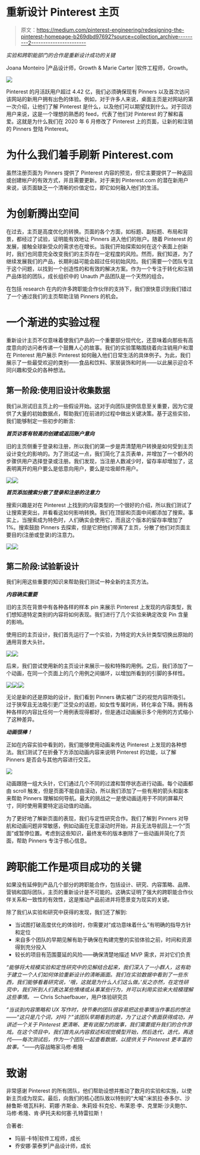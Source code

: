 # 重新设计 Pinterest 主页

> 原文：<https://medium.com/pinterest-engineering/redesigning-the-pinterest-homepage-b269dbd97692?source=collection_archive---------2----------------------->

*实验和跨职能部门的合作是重新设计成功的关键*

Joana Monteiro |产品设计师，Growth & Marie Carter |软件工程师，Growth。

![](img/af1518e40e578ecf68455d8c62e57599.png)

Pinterest 的月活跃用户超过 4.42 亿，我们必须确保现有 Pinners 以及首次访问该网站的新用户拥有出色的体验。例如，对于许多人来说，桌面主页是对网站的第一次介绍，让他们了解 Pinterest 是什么，以及他们可以期望找到什么。对于回访用户来说，这是一个理想的熟悉的 feed，代表了他们对 Pinterest 的了解和喜爱。这就是为什么我们在 2020 年 6 月修改了 Pinterest 上的页面，让新的和注销的 Pinners 登陆 Pinterest。

# **为什么我们着手刷新 Pinterest.com**

虽然注册页面为 Pinners 提供了 Pinterest 内容的预览，但它主要提供了一种返回或创建帐户的有效方式，并且需要更新。对于来到 Pinterest.com 的潜在新用户来说，该页面缺乏一个清晰的价值定位，即它如何融入他们的生活。

# **为创新腾出空间**

在过去，主页是高度优化的转换。页面的各个方面，如标题、副标题、布局和背景，都经过了试验，证明能有效地让 Pinners 进入他们的账户。随着 Pinterest 的发展，接触全球新受众的需求也在增长。当我们开始探索如何在这个表面上创新时，我们也同意完全改变我们的主页存在一定程度的风险。然而，我们知道，为了继续发展我们的产品，长期利益可能会超过任何初始风险。我们需要一个团队专注于这个问题，以找到一个创造性的和有效的解决方案。作为一个专注于转化和注销产品体验的团队，成长组织中的 Unauth 产品团队是一个天然的组合。

在包括 research 在内的许多跨职能合作伙伴的支持下，我们很快意识到我们错过了一个通过我们的主页帮助注销 Pinners 的机会。

# **一个渐进的实验过程**

重新设计主页不仅意味着使我们产品的一个重要部分现代化，还意味着向那些有高度意向的访问者传递一个鼓舞人心的故事。我们的实验策略围绕着向注销用户和潜在 Pinterest 用户展示 Pinterest 如何融入他们日常生活的具体例子。为此，我们展示了一些最受欢迎的类别——食品和饮料、家居装饰和时尚——以此展示迎合不同兴趣和受众的各种想法。

## **第一阶段:使用旧设计收集数据**

我们从测试旧主页上的一些假设开始。这对于向团队提供信息至关重要，因为它提供了大量的初始数据点，帮助我们在前进的过程中做出关键决策。基于这些实验，我们能够制定一些初步的断言:

***首页访客有较高的创建或返回账户意向***

旧的主页侧重于登录和注册，所以我们的第一步是弄清楚用户转换是如何受到主页设计变化的影响的。为了测试这一点，我们简化了主页表单，并增加了一个额外的步骤供用户选择登录或注册。我们发现，当注册人数减少时，留存率却增加了，这表明离开的用户要么是低意向用户，要么是垃圾邮件用户。

![](img/653f72482d25f917a145cf915a5e4d1d.png)![](img/81a67b44e57224999dfb697cef8c8cf6.png)

***首页添加搜索分散了登录和注册的注意力***

搜索兴趣是对在 Pinterest 上找到的内容类型的一个很好的介绍，所以我们测试了让搜索更突出，并看看这如何影响转换。我们在顶部和页面中间都添加了搜索。事实上，当搜索成为特色时，人们确实会使用它，而且这个版本的留存率增加了 1%。搜索鼓励 Pinners 去探索，但是它把他们带离了主页，分散了他们对页面主要目的(注册或登录)的注意力。

![](img/8522c1af134547f03d60708944bc8a87.png)![](img/dc06a7338fbc6508534a5c5f68e3032a.png)

## **第二阶段:试验新设计**

我们利用这些重要的知识来帮助我们测试一种全新的主页方法。

***内容确实重要***

旧的主页在背景中有各种各样的样本 pin 来展示 Pinterest 上发现的内容类型，我们想知道特定类别的内容将如何表现。我们进行了几个实验来确定改变 Pin 含量的影响。

使用旧的主页设计，我们首先运行了一个实验，为特定的大头针类型切换出原始的通用背景大头针。

![](img/d35706181ea0d86bb4b5af3a222e4939.png)![](img/ab70ae8669c4d972283ced4eab6a73d7.png)

后来，我们尝试使用新的主页设计来展示一般和特殊的用例。之后，我们添加了一个动画，在同一个页面上的几个用例之间循环，以增加所看到的引脚的多样性。

![](img/fd6786ba512766b29e248b3bf9fa55db.png)![](img/f543af0c44cbccff11f62e5d13460d01.png)![](img/a3e8dc6375fbbd4e15588a8a37c946d7.png)

无论是新的还是原始的设计，我们看到 Pinners 确实被广泛的视觉内容所吸引。过于狭窄且无法吸引更广泛受众的话题，如女性专属时尚，转化率会下降。拥有各种各样的内容比任何一个用例表现得都好，但是通过动画展示多个用例的方式缩小了这种差异。

***动画很棒！***

正如在内容实验中看到的，我们能够使用动画来传达 Pinterest 上发现的各种想法。我们测试了在折叠下方添加动画内容来说明 Pinterest 的功能，以了解 Pinners 是否会与其他内容进行交互。

![](img/4b2bc2554107ea23fdfd60a817c0cbc1.png)

动画跟随一组大头针，它们通过几个不同的过渡和暂停状态进行动画。每个动画都由 scroll 触发，但是页面不能自由滚动，所以我们添加了一些有用的箭头和副本来帮助 Pinners 理解如何导航。最大的挑战之一是使动画适用于不同的屏幕尺寸，同时使用需要特定运动值的动画。

为了更好地了解新页面的表现，我们与定性研究合作。我们了解到 Pinners 对导航和动画问题非常敏感，例如动画在无意滚动时开始，并且无法导航回上一个“页面”或暂停位置。考虑到这些知识，最终发布的版本删除了一些动画并简化了页面，帮助 Pinners 专注于核心信息。

# **跨职能工作是项目成功的关键**

如果没有延伸到产品几个部分的跨职能合作，包括设计、研究、内容策略、品牌、营销和国际团队，主页的重新设计是不可能的。这确实证明了强大的跨职能合作伙伴关系和一致性的有效性，这是推动产品前进并将愿景变为现实的关键。

除了我们从实验和研究中获得的发现，我们还了解到:

*   当试图打破高度优化的体验时，你需要对“成功意味着什么”有明确的指导方针和定位
*   来自多个团队的早期见解有助于确保在构建完整的实验体验之前，时间和资源得到充分投入
*   较长的项目有范围蔓延的风险——确保清楚地描述 MVP 需求，并对它们负责

*“能够将大规模实验和定性研究中的见解结合起来，我们深入了一小群人，这有助于建立一个人们如何体验重新设计的清晰画面。我们在实验数据中看到了一些东西，我们能够看着研究说，‘哦，这就是为什么人们这么做。’反之亦然，在定性研究中，我们听到人们表达某些情绪或从事某些行为，并可以利用实验来大规模理解这些事情。* — Chris Schaefbauer，用户体验研究员

*“当谈到内容策略和 UX 写作时，快节奏的团队很容易把这些事情当作事后的想法——“这只是几个词，对吗？”该团队早期看到的是，为了让这个表面获得成功，并讲述一个关于 Pinterest 更清晰、更有说服力的故事，我们需要提升我们的合作游戏。在这个项目中，我们首先从内容叙述和视觉模型开始，然后迭代，迭代，再迭代——每次测试后，作为一个团队一起查看数据，以提供关于 Pinterest 更丰富的故事。“*——内容战略家马修·希隆

# **致谢**

非常感谢 Pinterest 的所有团队，他们帮助设想并推动了数月的实验和实施，以使新主页成为现实。最后，向我们的核心团队致以特别的“大喊”:米凯拉·泰多尔、沙赫鲁斯·塔瓦科利、莉娜·齐斯金、朱莉娅·科克伦、布莱恩·李、克里斯·沙夫鲍尔、马修·希隆、肯·萨托夫和何塞·孔特雷拉斯！

合著者:

*   玛丽·卡特|软件工程师，成长
*   乔安娜·蒙泰罗|产品设计师，成长